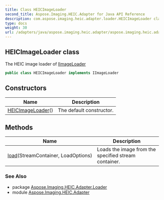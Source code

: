 ```yaml
---
title: Class HEICImageLoader
second_title: Aspose.Imaging.HEIC.Adapter for Java API Reference
description: com.aspose.imaging.heic.adapter.loader.HEICImageLoader class. The HEIC image loader of IImageLoader
type: docs
weight: 30
url: /adapters/java/aspose.imaging.heic.adapter/aspose.imaging.heic.adapter.loader/heicimageloader/
---
```

## HEICImageLoader class

The HEIC image loader of [IImageLoader](https://reference.aspose.com/imaging/java/com.aspose.imaging/iimageloader/)

```java
public class HEICImageLoader implements IImageLoader
```

## Constructors

| Name | Description |
| --- | --- |
| [HEICImageLoader](heicimageloader/)() | The default constructor. |

## Methods

| Name | Description |
| --- | --- |
| [load](../../aspose.imaging.heic.adapter.loader/heicimageloader/load/)(StreamContainer, LoadOptions) | Loads the image from the specified stream container. |

### See Also

* package [Aspose.Imaging.HEIC.Adapter.Loader](../../aspose.imaging.heic.adapter.loader/)
* module [Aspose.Imaging.HEIC.Adapter](../../)


